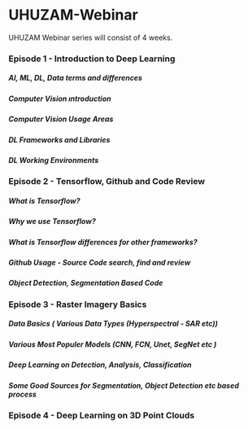 # UHUZAM-Webinar

UHUZAM Webinar series will consist of 4 weeks. 

### Episode 1 - Introduction to Deep Learning
  ##### AI, ML, DL, Data terms and differences
  ##### Computer Vision ıntroduction
  ##### Computer Vision Usage Areas 
  ##### DL Frameworks and Libraries
  ##### DL Working Environments

### Episode 2 - Tensorflow, Github and Code Review
  ##### What is Tensorflow?
  ##### Why we use Tensorflow?
  ##### What is Tensorflow differences for other frameworks?
  ##### Github Usage - Source Code search, find and review
  ##### Object Detection, Segmentation Based Code


### Episode 3 - Raster Imagery Basics 
  #####   Data Basics ( Various Data Types (Hyperspectral - SAR etc))
  #####   Various Most Populer Models (CNN, FCN, Unet, SegNet etc )
  #####   Deep Learning on Detection, Analysis, Classification
  #####   Some Good Sources for Segmentation, Object Detection etc based process

### Episode 4 - Deep Learning on 3D Point Clouds
